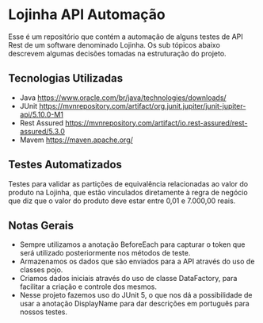 # Lojinha API Automação
Esse é um  repositório que contém a automação de alguns testes de API Rest de um software denominado Lojinha. Os sub tópicos abaixo descrevem algumas decisões tomadas na estruturação do projeto.

## Tecnologias Utilizadas
- Java
  https://www.oracle.com/br/java/technologies/downloads/
- JUnit
  https://mvnrepository.com/artifact/org.junit.jupiter/junit-jupiter-api/5.10.0-M1
- Rest Assured
  https://mvnrepository.com/artifact/io.rest-assured/rest-assured/5.3.0
- Mavem
  https://maven.apache.org/

## Testes Automatizados
Testes para validar as partições de equivalência relacionadas ao valor do produto na Lojinha, que estão vinculados diretamente à regra de negócio que diz que o valor do produto deve estar entre 0,01 e 7.000,00 reais.

## Notas Gerais
- Sempre utilizamos a anotação BeforeEach para capturar o token que será utilizado posteriormente nos métodos de teste.
- Armazenamos os dados que são enviados para a API através do uso de classes pojo.
- Criamos dados iniciais através do uso de classe DataFactory, para facilitar a criação e controle dos mesmos.
- Nesse projeto fazemos uso do JUnit 5, o que nos dá a possibilidade de usar a anotação DisplayName para dar descrições em português para nossos testes.